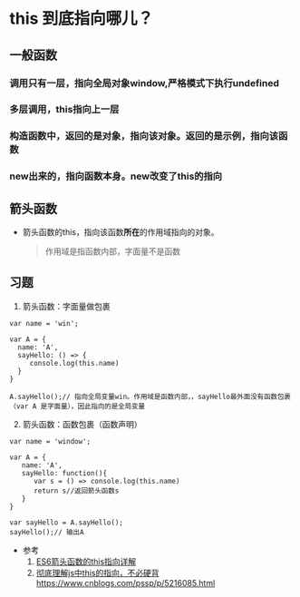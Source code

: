 # this 到底指向哪儿？

## 一般函数
### 调用只有一层，指向全局对象window,严格模式下执行undefined

### 多层调用，this指向上一层

### 构造函数中，返回的是对象，指向该对象。返回的是示例，指向该函数

### new出来的，指向函数本身。new改变了this的指向

## 箭头函数
* 箭头函数的this，指向该函数**所在**的作用域指向的对象。
  >作用域是指函数内部，字面量不是函数

## 习题
1. 箭头函数：字面量做包裹
 ```
var name = 'win'; 

var A = {
   name: 'A',
   sayHello: () => {
      console.log(this.name)
   }
}

A.sayHello();// 指向全局变量win。作用域是函数内部，，sayHello最外面没有函数包裹（var A 是字面量），因此指向的是全局变量
 ```

2. 箭头函数：函数包裹（函数声明）
```
var name = 'window'; 

var A = {
   name: 'A',
   sayHello: function(){
      var s = () => console.log(this.name)
      return s//返回箭头函数s
   }
}

var sayHello = A.sayHello();
sayHello();// 输出A
```

* 参考
  1. [ES6箭头函数的this指向详解](https://zhuanlan.zhihu.com/p/57204184)
  2. [彻底理解js中this的指向，不必硬背]()https://www.cnblogs.com/pssp/p/5216085.html
